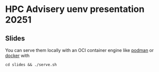 # HPC Advisery uenv presentation 20251

## Slides

You can serve them locally with an OCI container engine like [podman](https://podman.io/docs/installation) or [docker](https://docs.docker.com/engine/install/) with

```
cd slides && ./serve.sh
```

